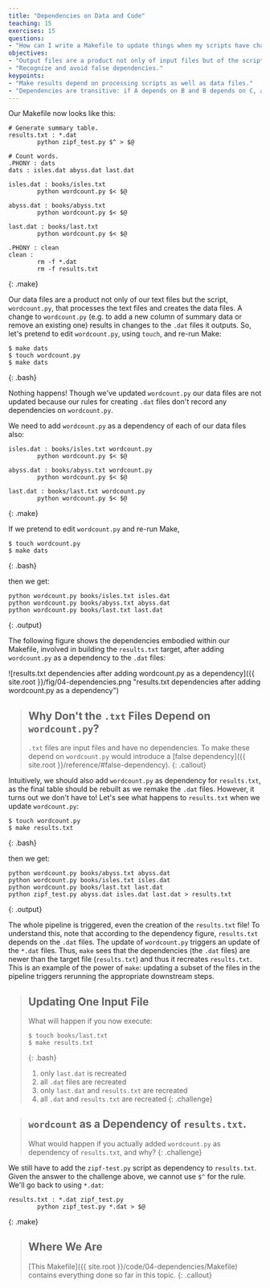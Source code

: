 ```yaml
---
title: "Dependencies on Data and Code"
teaching: 15
exercises: 15
questions:
- "How can I write a Makefile to update things when my scripts have changed rather than my input files?"
objectives:
- "Output files are a product not only of input files but of the scripts or code that created the output files."
- "Recognize and avoid false dependencies."
keypoints:
- "Make results depend on processing scripts as well as data files."
- "Dependencies are transitive: if A depends on B and B depends on C, a change to C will indirectly trigger an update to A."
---
```


Our Makefile now looks like this:

~~~
# Generate summary table.
results.txt : *.dat
        python zipf_test.py $^ > $@

# Count words.
.PHONY : dats
dats : isles.dat abyss.dat last.dat

isles.dat : books/isles.txt
        python wordcount.py $< $@

abyss.dat : books/abyss.txt
        python wordcount.py $< $@

last.dat : books/last.txt
        python wordcount.py $< $@

.PHONY : clean
clean :
        rm -f *.dat
        rm -f results.txt
~~~
{: .make}

Our data files are a product not only of our text files but the
script, `wordcount.py`, that processes the text files and creates the
data files. A change to `wordcount.py` (e.g. to add a new column of
summary data or remove an existing one) results in changes to the
`.dat` files it outputs. So, let's pretend to edit `wordcount.py`,
using `touch`, and re-run Make:

~~~
$ make dats
$ touch wordcount.py
$ make dats
~~~
{: .bash}

Nothing happens! Though we've updated `wordcount.py` our data files
are not updated because our rules for creating `.dat` files don't
record any dependencies on `wordcount.py`.

We need to add `wordcount.py` as a dependency of each of our
data files also:

~~~
isles.dat : books/isles.txt wordcount.py
        python wordcount.py $< $@

abyss.dat : books/abyss.txt wordcount.py
        python wordcount.py $< $@

last.dat : books/last.txt wordcount.py
        python wordcount.py $< $@
~~~
{: .make}

If we pretend to edit `wordcount.py` and re-run Make,

~~~
$ touch wordcount.py
$ make dats
~~~
{: .bash}

then we get:

~~~
python wordcount.py books/isles.txt isles.dat
python wordcount.py books/abyss.txt abyss.dat
python wordcount.py books/last.txt last.dat
~~~
{: .output}

The following figure shows the dependencies embodied within our
Makefile, involved in building the `results.txt` target, after adding
`wordcount.py` as a dependency to the `.dat` files:

![results.txt dependencies after adding wordcount.py as a dependency]({{ site.root }}/fig/04-dependencies.png "results.txt dependencies after adding wordcount.py as a dependency")

> ## Why Don't the `.txt` Files Depend on `wordcount.py`?
>
> `.txt` files are input files and have no dependencies. To make these
> depend on `wordcount.py` would introduce a [false
> dependency]({{ site.root }}/reference/#false-dependency).
{: .callout}

Intuitively, we should also add `wordcount.py` as dependency for
`results.txt`, as the final table should be rebuilt as we remake the
`.dat` files. However, it turns out we don't have to! Let's see what
happens to `results.txt` when we update `wordcount.py`:

~~~
$ touch wordcount.py
$ make results.txt
~~~
{: .bash}

then we get:

~~~
python wordcount.py books/abyss.txt abyss.dat
python wordcount.py books/isles.txt isles.dat
python wordcount.py books/last.txt last.dat
python zipf_test.py abyss.dat isles.dat last.dat > results.txt
~~~
{: .output}

The whole pipeline is triggered, even the creation of the
`results.txt` file! To understand this, note that according to the
dependency figure, `results.txt` depends on the `.dat` files. The
update of `wordcount.py` triggers an update of the `*.dat`
files. Thus, `make` sees that the dependencies (the `.dat` files) are
newer than the target file (`results.txt`) and thus it recreates
`results.txt`. This is an example of the power of `make`: updating a
subset of the files in the pipeline triggers rerunning the appropriate
downstream steps.

> ## Updating One Input File
>
> What will happen if you now execute:
>
> ~~~
> $ touch books/last.txt
> $ make results.txt
> ~~~
> {: .bash}
>
> 1. only `last.dat` is recreated
> 2. all `.dat` files are recreated
> 3. only `last.dat` and `results.txt` are recreated
> 4. all `.dat` and `results.txt` are recreated
{: .challenge}

> ## `wordcount` as a Dependency of `results.txt`.
>
> What would happen if you actually added `wordcount.py` as dependency of `results.txt`, and why?
{: .challenge}

We still have to add the `zipf-test.py` script as dependency to
`results.txt`. Given the answer to the challenge above, we cannot use
`$^` for the rule. We'll go back to using `*.dat`:

~~~
results.txt : *.dat zipf_test.py
        python zipf_test.py *.dat > $@
~~~
{: .make}

> ## Where We Are
>
> [This Makefile]({{ site.root }}/code/04-dependencies/Makefile)
> contains everything done so far in this topic.
{: .callout}
